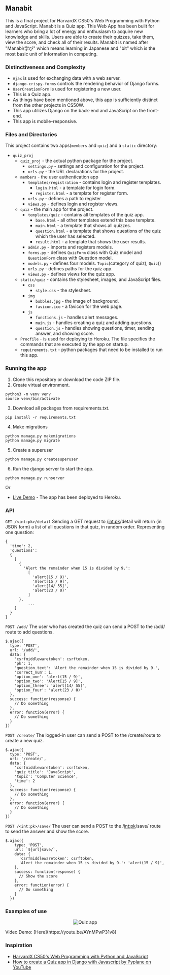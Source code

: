 ## Manabit
This is a final project for HarvardX CS50's Web Programming with Python and JavaScript. Manabit is a Quiz app. This Web App has been built for learners who bring a lot of energy and enthusiasm to acquire new knowledge and skills. Users are able to create their quizzes, take them, view the score, and check all of their results. Manabit is named after "Manabi/学び" which means learning in Japanese and "bit" which is the most basic unit of information in computing.

### Distinctiveness and Complexity
  - `Ajax` is used for exchanging data with a web server.
  - `django-crispy-forms` controls the rendering behavior of Django forms.
  - `UserCreationForm` is used for registering a new user.
  - This is a Quiz app.
  - As things have been mentioned above, this app is sufficiently distinct from the other projects in CS50W. 
  - This app utilizes Django on the back-end and JavaScript on the front-end.
  - This app is mobile-responsive.

### Files and Directories
This project contains two apps(`members` and `quiz`) and a `static` directory:
* `quiz_proj`
  * `quiz_proj` - the actual python package for the project.
    * `settings.py` - settings and configuration for the project.
    * `urls.py` - the URL declarations for the project.
  * `members` - the user authentication app
    * `templates/registration` - contains login and register templates.
      * `login.html` - a template for login form.
      * `register.html` - a template for register form.
    * `urls.py` - defines a path to register
    * `views.py` - defines login and register views.
  * `quiz` - the main app for the project.
    * `templates/quiz` - contains all templates of the quiz app.
      * `base.html` - all other templates extend this base template.
      * `main.html` - a template that shows all quizzes.
      * `question.html` - a template that shows  questions of the quiz which the user has selected.
      * `result.html` - a template that shows the user results.
    * `admin.py` - imports and registers models.
    * `forms.py` - defines `QuizForm` class with Quiz model and `QuestionForm` class with Question model.
    * `models.py` - defines four models. `Topic`(category of quiz), `Quiz`()
    * `urls.py` - defines paths for the quiz app.
    * `views.py` - defines views for the quiz app.
  * `static/quiz` - contains the stylesheet, images, and JavaScript files.
    * `css`
      * `style.css` - the stylesheet.
    * `img`
      * `bubbles.jpg` - the image of background.
      * `favicon.ico` - a favicon for the web page.
    * `js`
      * `functions.js` - handles alert messages.
      * `main.js` - handles creating a quiz and adding questions.
      * `question.js` - handles showing questions, timer, sending answer, and showing score.
  * `Procfile` - is used for deploying to Heroku. The file specifies the commands that are executed by the app on startup.
  * `requirements.txt` - python packages that need to be installed to run this app.

### Running the app
1. Clone this repository or download the code ZIP file.
2. Create virtual environment.
```
python3 -m venv venv
source venv/bin/activate
```
3. Download all packages from requirements.txt.
```
pip install -r requirements.txt
```
4. Make migrations
```
python manage.py makemigrations
python manage.py migrate
```
5. Create a superuser
```
python manage.py createsuperuser
```
6. Run the django server to start the app.
```
python manage.py runserver
```
Or
* [Live Demo](https://hrmtk-manabit.herokuapp.com) - The app has been deployed to Heroku.

### API
`GET /<int:pk>/detail`
Sending a GET request to /<int:pk>/detail will return (in JSON form) a list of all questions in that quiz, in random order. Representing one question:
```
{
  'time': 2,
  'questions': 
  {
    [
      {
        'Alert the remainder when 15 is divided by 9.': 
          [
            'alert(15 / 9)', 
            'Alert[15 / 9]', 
            'alert[14/ 55]', 
            'alert(23 / 0)'
          ]
      },
          ...
    ]
  }
}
```

`POST /add/`
The user who has created the quiz can send a POST to the /add/ route to add questions.
```
$.ajax({
  type: 'POST',
  url: '/add/',
  data: {
    'csrfmiddlewaretoken': csrftoken,
    'pk': 1,
    'question_text': 'Alert the remainder when 15 is divided by 9.',
    'correct_num': 1,
    'option_one': 'alert(15 / 9)',
    'option_two': 'Alert[15 / 9]',
    'option_three': 'alert[14/ 55]',
    'option_four': 'alert(23 / 0)'
  },
  success: function(response) {
    // Do something
  },
  error: function(error) {
    // Do something
  }
})

```

`POST /create/`
The logged-in user can send a POST to the /create/route to create a new quiz.
```
$.ajax({
  type: 'POST',
  url: '/create/',
  data: {
    'csrfmiddlewaretoken': csrftoken,
    'quiz_title': 'JavaScript',
    'topic': 'Computer Science',
    'time': 2
  },
  success: function(response) {
    // Do something
  },
  error: function(error) {
    // Do something
  }
})

```

`POST /<int:pk>/save/`
The user can send a POST to the /<int:pk>/save/ route to send the answer and show the score.

```
$.ajax({
    type: 'POST',
    url: `${url}save/`,
    data: {
      'csrfmiddlewaretoken': csrftoken,
      'Alert the remainder when 15 is divided by 9.': 'alert(15 / 9)',
    },
    success: function(response) {
      // Show the score
    },
    error: function(error) {
      // Do something
    }
  })
```

### Examples of use
<p align="center">
  <img src="./quiz.gif" alt="Quiz app" />
</p>
Video Demo: [Here](https://youtu.be/AYnMPwP31v8)

### Inspiration
* [HarvardX CS50's Web Programming with Python and JavaScript](https://cs50.harvard.edu/web/2020/)
* [How to create a Quiz app in Django with Javascript by Pyplane on YouTube](https://youtu.be/vXXfXRf2S4M)